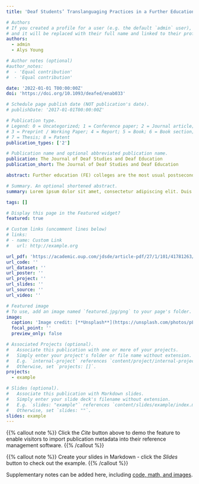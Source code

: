 ```yaml
---
title: 'Deaf Students’ Translanguaging Practices in a Further Education College: Situating the Semiotic Repertoire in Social Interactions'

# Authors
# If you created a profile for a user (e.g. the default `admin` user), write the username (folder name) here
# and it will be replaced with their full name and linked to their profile.
authors:
  - admin
  - Alys Young

# Author notes (optional)
#author_notes:
#  - 'Equal contribution'
#  - 'Equal contribution'

date: '2022-01-01 T00:00:00Z'
doi: 'https://doi.org/10.1093/deafed/enab033'

# Schedule page publish date (NOT publication's date).
# publishDate: '2017-01-01T00:00:00Z'

# Publication type.
# Legend: 0 = Uncategorized; 1 = Conference paper; 2 = Journal article;
# 3 = Preprint / Working Paper; 4 = Report; 5 = Book; 6 = Book section;
# 7 = Thesis; 8 = Patent
publication_types: ['2']

# Publication name and optional abbreviated publication name.
publication: The Journal of Deaf Studies and Deaf Education
publication_short: The Journal of Deaf Studies and Deaf Education

abstract: Further education (FE) colleges are the most usual postsecondary education destination for deaf young people in England. The role of college contexts in promoting deaf students’ learning warrants further exploration given the gaps in educational attainment common to deaf students and the potential for FE context to provide new and/or enhanced linguistic resources in comparison with school. The main research question is: How do deaf students’ translanguaging practices change according to the different contexts of interlocution in college? Translanguaging entails the flexible use of semiotic resources not bounded by named languages. This ethnographic study reports on five deaf college students’ translanguaging practices. Findings are presented under three moments of translanguaging: (1) translanguaging expanded, or deaf students widening their repertoires to engage in communication; (2) translanguaging restricted, or deaf students accommodating to their communicative partners’ needs; (3) translanguaging channeled, or the dominance of English countering the flexibility of translanguaging. It is argued that translanguaging should be promoted in whole classrooms. Otherwise, it will reinforce the dominance of hearing communication practices and hinder deaf students’ multilingual/multimodal repertoires.

# Summary. An optional shortened abstract.
summary: Lorem ipsum dolor sit amet, consectetur adipiscing elit. Duis posuere tellus ac convallis placerat. Proin tincidunt magna sed ex sollicitudin condimentum.

tags: []

# Display this page in the Featured widget?
featured: true

# Custom links (uncomment lines below)
# links:
# - name: Custom Link
#   url: http://example.org

url_pdf: 'https://academic.oup.com/jdsde/article-pdf/27/1/101/41781263/enab033.pdf'
url_code: ''
url_dataset: ''
url_poster: ''
url_project: ''
url_slides: ''
url_source: ''
url_video: ''

# Featured image
# To use, add an image named `featured.jpg/png` to your page's folder.
image:
  caption: 'Image credit: [**Unsplash**](https://unsplash.com/photos/pLCdAaMFLTE)'
  focal_point: ''
  preview_only: false

# Associated Projects (optional).
#   Associate this publication with one or more of your projects.
#   Simply enter your project's folder or file name without extension.
#   E.g. `internal-project` references `content/project/internal-project/index.md`.
#   Otherwise, set `projects: []`.
projects:
  - example

# Slides (optional).
#   Associate this publication with Markdown slides.
#   Simply enter your slide deck's filename without extension.
#   E.g. `slides: "example"` references `content/slides/example/index.md`.
#   Otherwise, set `slides: ""`.
slides: example
---
```


{{% callout note %}}
Click the _Cite_ button above to demo the feature to enable visitors to import publication metadata into their reference management software.
{{% /callout %}}

{{% callout note %}}
Create your slides in Markdown - click the _Slides_ button to check out the example.
{{% /callout %}}

Supplementary notes can be added here, including [code, math, and images](https://wowchemy.com/docs/writing-markdown-latex/).

